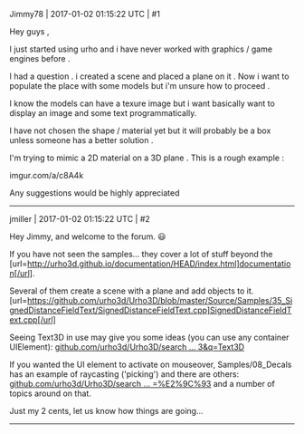 Jimmy78 | 2017-01-02 01:15:22 UTC | #1

Hey guys , 

I just started using urho and i have never worked with graphics / game engines before . 

I had a question . i created a scene and placed a plane on it . Now i want to populate the place with some models but i'm unsure how to proceed .

I know the models can have a texure image but i want basically want to display an image and some text programmatically.


I have not chosen the shape / material yet but it will probably be a box unless someone has a better solution . 

I'm trying to mimic a 2D material on a 3D plane . This is a rough example : 

imgur.com/a/c8A4k


Any suggestions would be highly appreciated

-------------------------

jmiller | 2017-01-02 01:15:22 UTC | #2

Hey Jimmy, and welcome to the forum. :smiley:

If you have not seen the samples... they cover a lot of stuff beyond the [url=http://urho3d.github.io/documentation/HEAD/index.html]documentation[/url].

Several of them create a scene with a plane and add objects to it.
[url=https://github.com/urho3d/Urho3D/blob/master/Source/Samples/35_SignedDistanceFieldText/SignedDistanceFieldText.cpp]SignedDistanceFieldText.cpp[/url]

Seeing Text3D in use may give you some ideas (you can use any container UIElement):
[github.com/urho3d/Urho3D/search ... 3&q=Text3D](https://github.com/urho3d/Urho3D/search?utf8=%E2%9C%93&q=Text3D)

If you wanted the UI element to activate on mouseover, Samples/08_Decals has an example of raycasting ('picking') and there are others: [github.com/urho3d/Urho3D/search ... =%E2%9C%93](https://github.com/urho3d/Urho3D/search?q=RaycastSingle&utf8=%E2%9C%93)  and a number of topics around on that.

Just my 2 cents, let us know how things are going...

-------------------------

